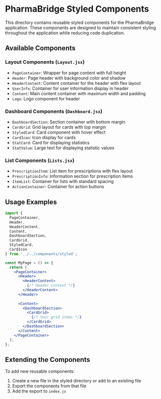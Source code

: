 # PharmaBridge Styled Components

This directory contains reusable styled components for the PharmaBridge application. These components are designed to maintain consistent styling throughout the application while reducing code duplication.

## Available Components

### Layout Components (`Layout.jsx`)

- `PageContainer`: Wrapper for page content with full height
- `Header`: Page header with background color and shadow
- `HeaderContent`: Content container for the header with flex layout
- `UserInfo`: Container for user information display in header
- `Content`: Main content container with maximum width and padding
- `Logo`: Logo component for header

### Dashboard Components (`Dashboard.jsx`)

- `DashboardSection`: Section container with bottom margin
- `CardGrid`: Grid layout for cards with top margin
- `StyledCard`: Card component with hover effect
- `CardIcon`: Icon display for cards
- `StatCard`: Card for displaying statistics
- `StatValue`: Large text for displaying statistic values

### List Components (`Lists.jsx`)

- `PrescriptionItem`: List item for prescriptions with flex layout
- `PrescriptionInfo`: Information section for prescription items
- `ItemList`: Container for lists with standard spacing
- `ActionContainer`: Container for action buttons

## Usage Examples

```jsx
import { 
  PageContainer, 
  Header, 
  HeaderContent,
  Content,
  DashboardSection,
  CardGrid,
  StyledCard,
  CardIcon 
} from '../../components/styled';

const MyPage = () => {
  return (
    <PageContainer>
      <Header>
        <HeaderContent>
          {/* Header content */}
        </HeaderContent>
      </Header>
      
      <Content>
        <DashboardSection>
          <CardGrid>
            {/* Your grid items */}
          </CardGrid>
        </DashboardSection>
      </Content>
    </PageContainer>
  );
};
```

## Extending the Components

To add new reusable components:

1. Create a new file in the styled directory or add to an existing file
2. Export the components from that file
3. Add the export to `index.js`